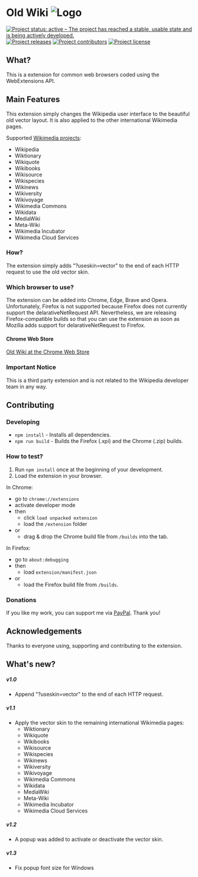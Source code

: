 # Old Wiki ![Logo](./extension/icons/logo_32.png) 

[![Project status: active – The project has reached a stable, usable state and is being actively developed.](https://www.repostatus.org/badges/latest/active.svg)](https://www.repostatus.org/#active)
[![Project releases](https://img.shields.io/github/release/adlerzei/old-wiki)](https://github.com/adlerzei/letterboxd-streaming-providers/releases)
[![Project contributors](https://img.shields.io/github/contributors/adlerzei/old-wiki)](https://github.com/adlerzei/letterboxd-streaming-providers/graphs/contributors)
[![Project license](https://img.shields.io/github/license/adlerzei/old-wiki)](https://github.com/adlerzei/letterboxd-streaming-providers/blob/main/LICENSE)

## What?
This is a extension for common web browsers coded using the WebExtensions API.

## Main Features
This extension simply changes the Wikipedia user interface to the beautiful old vector layout. It is also applied to the other international Wikimedia pages.

Supported [Wikimedia projects](https://meta.wikimedia.org/wiki/Our_projects):
- Wikipedia
- Wiktionary
- Wikiquote
- Wikibooks
- Wikisource
- Wikispecies
- Wikinews
- Wikiversity
- Wikivoyage
- Wikimedia Commons
- Wikidata
- MediaWiki
- Meta-Wiki
- Wikimedia Incubator
- Wikimedia Cloud Services

### How?
The extension simply adds "?useskin=vector" to the end of each HTTP request to use the old vector skin.

### Which browser to use?
The extension can be added into Chrome, Edge, Brave and Opera. Unfortunately, Firefox is not supported because Firefox does not currently support the delarativeNetRequest API. Nevertheless, we are releasing Firefox-compatible builds so that you can use the extension as soon as Mozilla adds support for delarativeNetRequest to Firefox.

#### Chrome Web Store
[Old Wiki at the Chrome Web Store](https://chrome.google.com/webstore/detail/old-wiki/cphagceemhgokfclmbnkpfkmchbfnclb)

<!-- #### Firefox Add-ons (AMO)
[Old Wiki at AMO]() -->

### Important Notice
This is a third party extension and is not related to the Wikipedia developer team in any way.

## Contributing

### Developing
- `npm install` - Installs all dependencies.
- `npm run build` - Builds the Firefox (.xpi) and the Chrome (.zip) builds.

### How to test?
1. Run `npm install` once at the beginning of your development.
2. Load the extension in your browser.

In Chrome: 
- go to `chrome://extensions`
- activate developer mode 
- then
    - click `load unpacked extension` 
    - load the `/extension` folder 
- or
    - drag & drop the Chrome build file from `/builds` into the tab.

In Firefox:
- go to `about:debugging`
- then
    - load `extension/manifest.json`
- or
    - load the Firefox build file from `/builds`.

### Donations
If you like my work, you can support me via [PayPal](https://www.paypal.me/ChristianZei/5). Thank you!

## Acknowledgements
Thanks to everyone using, supporting and contributing to the extension.

## What's new?

##### v1.0
- Append "?useskin=vector" to the end of each HTTP request.

##### v1.1
- Apply the vector skin to the remaining international Wikimedia pages:
    - Wiktionary
    - Wikiquote
    - Wikibooks
    - Wikisource
    - Wikispecies
    - Wikinews
    - Wikiversity
    - Wikivoyage
    - Wikimedia Commons
    - Wikidata
    - MediaWiki
    - Meta-Wiki
    - Wikimedia Incubator
    - Wikimedia Cloud Services

##### v1.2
- A popup was added to activate or deactivate the vector skin.

##### v1.3
- Fix popup font size for Windows
